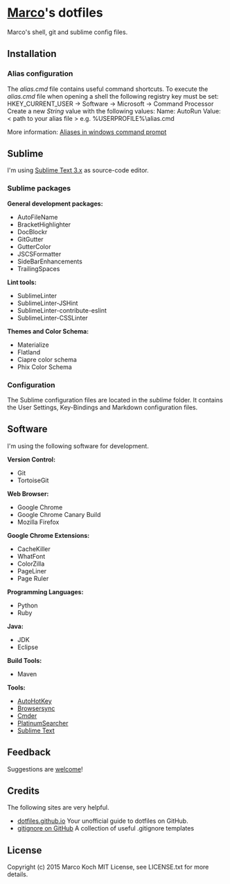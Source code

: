 # [Marco](https://github.com/markoch)'s dotfiles
Marco's shell, git and sublime config files.

## Installation
### Alias configuration
The *alias.cmd* file contains useful command shortcuts. To execute the *alias.cmd* file when opening a shell the following registry key must be set:
HKEY_CURRENT_USER -> Software -> Microsoft -> Command Processor
Create a new *String* value with the following values:
Name: AutoRun
Value: < path to your alias file > e.g. %USERPROFILE%\alias.cmd

More information:
[Aliases in windows command prompt](http://stackoverflow.com/questions/20530996/aliases-in-windows-command-prompt)

## Sublime
I'm using [Sublime Text 3.x](http://www.sublimetext.com/) as source-code editor.
### Sublime packages
**General development packages:**
* AutoFileName
* BracketHighlighter
* DocBlockr
* GitGutter
* GutterColor
* JSCSFormatter
* SideBarEnhancements
* TrailingSpaces

**Lint tools:**
* SublimeLinter
* SublimeLinter-JSHint
* SublimeLinter-contribute-eslint
* SublimeLinter-CSSLinter

**Themes and Color Schema:**
* Materialize
* Flatland
* Ciapre color schema
* Phix Color Schema

### Configuration
The Sublime configuration files are located in the *sublime* folder. It contains the User Settings, Key-Bindings and Markdown configuration files.

## Software
I'm using the following software for development.

**Version Control:**
* Git
* TortoiseGit

**Web Browser:**
* Google Chrome
* Google Chrome Canary Build
* Mozilla Firefox

**Google Chrome Extensions:**
* CacheKiller
* WhatFont
* ColorZilla
* PageLiner
* Page Ruler

**Programming Languages:**
* Python
* Ruby

**Java:**
* JDK
* Eclipse

**Build Tools:**
* Maven

**Tools:**
* [AutoHotKey](https://www.autohotkey.com/)
* [Browsersync](http://www.browsersync.io/)
* [Cmder](http://cmder.net/)
* [PlatinumSearcher](https://github.com/monochromegane/the_platinum_searcher)
* [Sublime Text](http://www.sublimetext.com/)

## Feedback
Suggestions are [welcome](https://github.com/markoch/dotfiles/issues)!

## Credits
The following sites are very helpful.
* [dotfiles.github.io](https://dotfiles.github.io/) Your unofficial guide to dotfiles on GitHub.
* [gitignore on GitHub](https://github.com/github/gitignore) A collection of useful .gitignore templates

## License
Copyright (c) 2015 Marco Koch
MIT License, see LICENSE.txt for more details.
